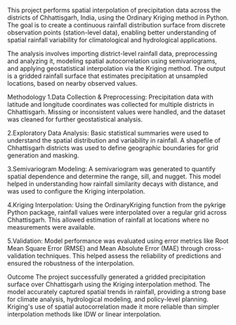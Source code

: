 This project performs spatial interpolation of precipitation data across the districts of Chhattisgarh, India, using the Ordinary Kriging method in Python. The goal is to create a continuous rainfall distribution surface from discrete observation points (station-level data), enabling better understanding of spatial rainfall variability for climatological and hydrological applications.

The analysis involves importing district-level rainfall data, preprocessing and analyzing it, modeling spatial autocorrelation using semivariograms, and applying geostatistical interpolation via the Kriging method. The output is a gridded rainfall surface that estimates precipitation at unsampled locations, based on nearby observed values.

Methodology
1.Data Collection & Preprocessing:
Precipitation data with latitude and longitude coordinates was collected for multiple districts in Chhattisgarh. Missing or inconsistent values were handled, and the dataset was cleaned for further geostatistical analysis.

2.Exploratory Data Analysis:
Basic statistical summaries were used to understand the spatial distribution and variability in rainfall. A shapefile of Chhattisgarh districts was used to define geographic boundaries for grid generation and masking.

3.Semivariogram Modeling:
A semivariogram was generated to quantify spatial dependence and determine the range, sill, and nugget. This model helped in understanding how rainfall similarity decays with distance, and was used to configure the Kriging interpolation.

4.Kriging Interpolation:
Using the OrdinaryKriging function from the pykrige Python package, rainfall values were interpolated over a regular grid across Chhattisgarh. This allowed estimation of rainfall at locations where no measurements were available.

5.Validation:
Model performance was evaluated using error metrics like Root Mean Square Error (RMSE) and Mean Absolute Error (MAE) through cross-validation techniques. This helped assess the reliability of predictions and ensured the robustness of the interpolation.

Outcome
The project successfully generated a gridded precipitation surface over Chhattisgarh using the Kriging interpolation method. The model accurately captured spatial trends in rainfall, providing a strong base for climate analysis, hydrological modeling, and policy-level planning. Kriging's use of spatial autocorrelation made it more reliable than simpler interpolation methods like IDW or linear interpolation.
